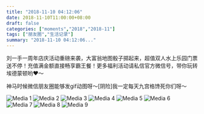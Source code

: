 ```yaml
---
title: "2018-11-10 04:12:06"
date: 2018-11-10T11:00:00+08:00
draft: false
categories: ["moments","2018","2018-11"]
tags: ["朋友圈","生活记录"]
summary: "2018-11-10 04:12:06..."
---
```


刘一手一周年店庆活动重磅来袭，大富翁地图骰子掷起来，超值双人水上乐园门票送不停！充值满金额直接畅享霸王餐！更多福利活动请私信官方微信号，带你玩转埃德蒙顿哟❤️～

神马时候微信朋友圈能够发gif动图呀～[阴险]我一定每天九宫格馋死你们呀～

![Media 1](/Moments/photos/2018-11-10/201811100412060.jpg)
![Media 2](/Moments/photos/2018-11-10/201811100412061.jpg)
![Media 3](/Moments/photos/2018-11-10/201811100412062.jpg)
![Media 4](/Moments/photos/2018-11-10/201811100412063.jpg)
![Media 5](/Moments/photos/2018-11-10/201811100412064.jpg)
![Media 6](/Moments/photos/2018-11-10/201811100412065.jpg)
![Media 7](/Moments/photos/2018-11-10/201811100412066.jpg)
![Media 8](/Moments/photos/2018-11-10/201811100412067.jpg)
![Media 9](/Moments/photos/2018-11-10/201811100412068.jpg)

